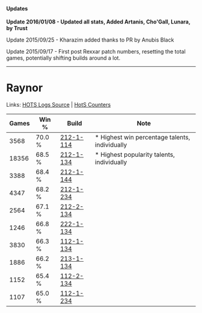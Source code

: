 #### Updates
**Update 2016/01/08 - Updated all stats, Added Artanis, Cho'Gall, Lunara, by Trust**

Update 2015/09/25 - Kharazim added thanks to PR by Anubis Black

Update 2015/09/17 - First post Rexxar patch numbers, resetting the total games, potentially shifting builds around a lot.

***

# Raynor

Links: [HOTS Logs Source](https://www.hotslogs.com/Sitewide/HeroDetails?Hero=Raynor) | [HotS Counters](http://hotscounters.com/#/hero/Raynor)

Games  | Win %  | Build     | Note
-----  | -----  | -----     | ----
3568   | 70.0 % | [212-1-114](http://www.heroesfire.com/hots/talent-calculator/raynor#kFGQ) | * Highest win percentage talents, individually
18356  | 68.5 % | [212-1-134](http://www.heroesfire.com/hots/talent-calculator/raynor#kFGk) | * Highest popularity talents, individually
3388   | 68.4 % | [212-1-144](http://www.heroesfire.com/hots/talent-calculator/raynor#kFGu) | 
4347   | 68.2 % | [212-1-234](http://www.heroesfire.com/hots/talent-calculator/raynor#kFII) | 
2564   | 67.1 % | [212-2-134](http://www.heroesfire.com/hots/talent-calculator/raynor#kFWM) | 
1246   | 66.8 % | [222-1-134](http://www.heroesfire.com/hots/talent-calculator/raynor#kdhE) | 
3830   | 66.3 % | [112-1-134](http://www.heroesfire.com/hots/talent-calculator/raynor#gR7k) | 
1886   | 66.2 % | [213-1-134](http://www.heroesfire.com/hots/talent-calculator/raynor#kHi-) | 
1152   | 65.4 % | [112-2-134](http://www.heroesfire.com/hots/talent-calculator/raynor#gRNM) | 
1107   | 65.0 % | [112-1-234](http://www.heroesfire.com/hots/talent-calculator/raynor#gR9I) | 
